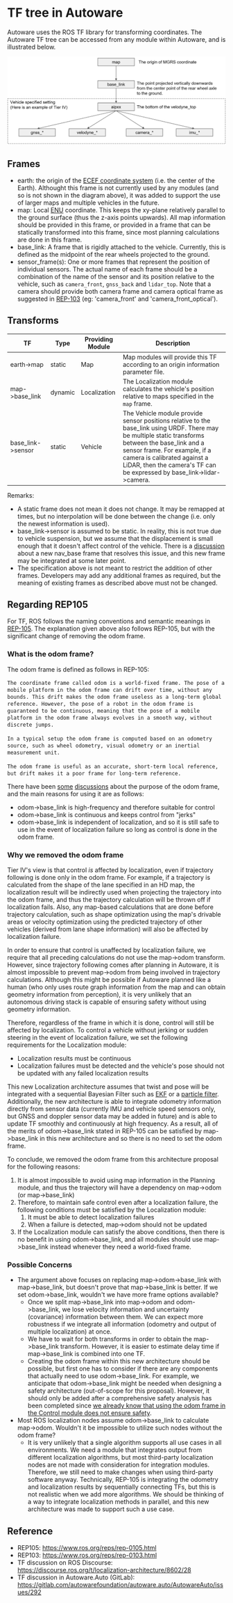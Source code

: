# TF tree in Autoware
Autoware uses the ROS TF library for transforming coordinates. The Autoware TF tree can be accessed from any module within Autoware, and is illustrated below.

![TF](/design/img/TF.svg)

## Frames
* earth: the origin of the [ECEF coordinate system](https://en.wikipedia.org/wiki/ECEF) (i.e. the center of the Earth). Althought this frame is not currently used by any modules (and so is not shown in the diagram above), it was added to support the use of larger maps and multiple vehicles in the future.
* map: Local [ENU](http://www.dirsig.org/docs/new/coordinates.html) coordinate. This keeps the xy-plane relatively parallel to the ground surface (thus the z-axis points upwards). All map information should be provided in this frame, or provided in a frame that can be statically transformed into this frame, since most planning calculations are done in this frame.
* base_link: A frame that is rigidly attached to the vehicle. Currently, this is defined as the midpoint of the rear wheels projected to the ground.
* sensor_frame(s): One or more frames that represent the position of individual sensors. The actual name of each frame should be a combination of the name of the sensor and its position relative to the vehicle, such as `camera_front`, `gnss_back` and `lidar_top`. Note that a camera should provide both camera frame and camera optical frame as suggested in [REP-103](https://www.ros.org/reps/rep-0103.html) (eg: 'camera_front' and 'camera_front_optical').

## Transforms
|TF|Type|Providing Module|Description|
|-|-|-|-|
|earth->map|static|Map|Map modules will provide this TF according to an origin information parameter file.|
|map->base_link|dynamic|Localization|The Localization module calculates the vehicle's position relative to maps specified in the `map` frame.|
|base_link->sensor|static|Vehicle|The Vehicle module provide sensor positions relative to the base_link using URDF. There may be multiple static transforms between the base_link and a sensor frame. For example, if a camera is calibrated against a LiDAR, then the camera's TF can be expressed by base_link->lidar->camera.|

Remarks:
* A static frame does not mean it does not change. It may be remapped at times, but no interpolation will be done between the change (i.e. only the newest information is used).
* base_link->sensor is assumed to be static. In reality, this is not true due to vehicle suspension, but we assume that the displacement is small enough that it doesn't affect control of the vehicle. There is a [discussion](https://gitlab.com/autowarefoundation/autoware.auto/AutowareAuto/-/issues/292) about a new nav_base frame that resolves this issue, and this new frame may be integrated at some later point.
* The specification above is not meant to restrict the addition of other frames. Developers may add any additional frames as required, but the meaning of existing frames as described above must not be changed.

## Regarding REP105
For TF, ROS follows the naming conventions and semantic meanings in [REP-105](https://www.ros.org/reps/rep-0105.html
). The explanation given above also follows REP-105, but with the significant change of removing the odom frame.

### What is the odom frame?
The odom frame is defined as follows in REP-105: 
```
The coordinate frame called odom is a world-fixed frame. The pose of a mobile platform in the odom frame can drift over time, without any bounds. This drift makes the odom frame useless as a long-term global reference. However, the pose of a robot in the odom frame is guaranteed to be continuous, meaning that the pose of a mobile platform in the odom frame always evolves in a smooth way, without discrete jumps.

In a typical setup the odom frame is computed based on an odometry source, such as wheel odometry, visual odometry or an inertial measurement unit.

The odom frame is useful as an accurate, short-term local reference, but drift makes it a poor frame for long-term reference.
```
There have been [some](https://discourse.ros.org/t/localization-architecture/8602/28) [discussions](https://gitlab.com/autowarefoundation/autoware.auto/AutowareAuto/issues/292) about the purpose of the odom frame, and the main reasons for using it are as follows:
* odom->base_link is high-frequency and therefore suitable for control
* odom->base_link is continuous and keeps control from "jerks"
* odom->base_link is independent of localization, and so it is still safe to use in the event of localization failure so long as control is done in the odom frame.

### Why we removed the odom frame
Tier IV's view is that control *is* affected by localization, even if trajectory following is done only in the odom frame. For example, if a trajectory is calculated from the shape of the lane specified in an HD map, the localization result will be indirectly used when projecting the trajectory into the odom frame, and thus the trajectory calculation will be thrown off if localization fails. Also, any map-based calculations that are done before trajectory calculation, such as shape optimization using the map's drivable areas or velocity optimization using the predicted trajectory of other vehicles (derived from lane shape information) will also be affected by localization failure. 

In order to ensure that control is unaffected by localization failure, we require that all preceding calculations do not use the map->odom transform. However, since trajectory following comes after planning in Autoware, it is almost impossible to prevent map->odom from being involved in trajectory calculations. Although this might be possible if Autoware planned like a human (who only uses route graph information from the map and can obtain geometry information from perception), it is very unlikely that an autonomous driving stack is capable of ensuring safety without using geometry information. 

Therefore, regardless of the frame in which it is done, control will still be affected by localization. To control a vehicle without jerking or sudden steering in the event of localization failure, we set the following requirements for the Localization module:
* Localization results must be continuous
* Localization failures must be detected and the vehicle's pose should not be updated with any failed localization results

This new Localization architecture assumes that twist and pose will be integrated with a sequential Bayesian Filter such as [EKF](https://en.wikipedia.org/wiki/Extended_Kalman_filter) or a [particle filter](https://en.wikipedia.org/wiki/Particle_filter). Additionally, the new architecture is able to integrate odometry information directly from sensor data (currently IMU and vehicle speed sensors only, but GNSS and doppler sensor data may be added in future) and is able to update TF smoothly and continuously at high frequency. As a result, all of the merits of odom->base_link stated in REP-105 can be satisfied by map->base_link in this new architecture and so there is no need to set the odom frame. 

To conclude, we removed the odom frame from this architecture proposal for the following reasons:
1. It is almost impossible to avoid using map information in the Planning module, and thus the trajectory will have a dependency on map->odom (or map->base_link)
2. Therefore, to maintain safe control even after a localization failure, the following conditions must be satisfied by the Localization module:
   1. It must be able to detect localization failures
   2. When a failure is detected, map->odom should not be updated
3. If the Localization module can satisfy the above conditions, then there is no benefit in using odom->base_link, and all modules should use map->base_link instead whenever they need a world-fixed frame.

### Possible Concerns
* The argument above focuses on replacing map->odom->base_link with map->base_link, but doesn't prove that map->base_link is better. If we set odom->base_link, wouldn't we have more frame options available?
  * Once we split map->base_link into map->odom and odom->base_link, we lose velocity information and uncertainty (covariance) information between them. We can expect more robustness if we integrate all information (odometry and output of multiple localization) at once.
  * We have to wait for both transforms in order to obtain the map->base_link transform. However, it is easier to estimate delay time if map->base_link is combined into one TF.
  * Creating the odom frame within this new architecture should be possible, but first one has to consider if there are any components that actually need to use odom->base_link. For example, we anticipate that odom->base_link might be needed when designing a safety architecture (out-of-scope for this proposal). However, it should only be added after a comprehensive safety analysis has been completed since [we already know that using the odom frame in the Control module does not ensure safety](#why-we-removed-the-odom-frame).
* Most ROS localization nodes assume odom->base_link to calculate map->odom. Wouldn't it be impossible to utilize such nodes without the odom frame?
  * It is very unlikely that a single algorithm supports all use cases in all environments. We need a module that integrates output from different localization algorithms, but most third-party localization nodes are not made with consideration for integration modules. Therefore, we still need to make changes when using third-party software anyway. Technically, REP-105 is integrating the odometry and localization results by sequentially connecting TFs, but this is not realistic when we add more algorithms. We should be thinking of a way to integrate localization methods in parallel, and this new architecture was made to support such a use case.

## Reference
* REP105: https://www.ros.org/reps/rep-0105.html
* REP103: https://www.ros.org/reps/rep-0103.html
* TF discussion on ROS Discourse: https://discourse.ros.org/t/localization-architecture/8602/28
* TF discussion in Autoware.Auto (GitLab): https://gitlab.com/autowarefoundation/autoware.auto/AutowareAuto/issues/292
